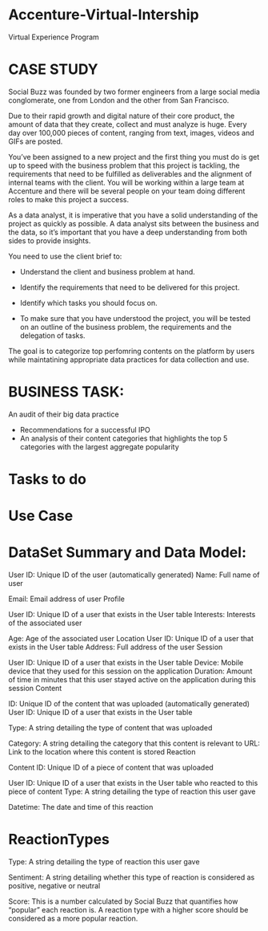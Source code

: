 # Accenture-Virtual-Intership
Virtual Experience Program

# CASE STUDY
Social Buzz was founded by two former engineers from a large social media conglomerate, one
from London and the other from San Francisco.

Due to their rapid growth and digital nature of their core product, the amount of data that they
create, collect and must analyze is huge. Every day over 100,000 pieces of content, ranging
from text, images, videos and GIFs are posted.

You’ve been assigned to a new project and the first thing you must do is get up to speed with the 
business problem that this project is tackling, the requirements that need to be fulfilled as 
deliverables and the alignment of internal teams with the client. 
You will be working within a large team at Accenture and there will be several people on your
team doing different roles to make this project a success. 

As a data analyst, it is imperative that you have a solid understanding of the project as quickly as possible. 
A data analyst sits between the business and the data, so it’s important that you have a deep understanding from both sides to provide insights. 

You need to use the client brief to:

* Understand the client and business problem at hand.

* Identify the requirements that need to be delivered for this project.

* Identify which tasks you should focus on.

* To make sure that you have understood the project, you will be tested on an outline of the business problem, the requirements and the delegation of tasks.

The goal is to categorize top perfomring contents on the platform by users while maintatining appropriate data practices for data collection and use.

# BUSINESS TASK:
An audit of their big data practice
- Recommendations for a successful IPO
- An analysis of their content categories that highlights the top 5 categories with the
largest aggregate popularity

# Tasks to do





# Use Case

# DataSet Summary and Data Model:
User
 ID: Unique ID of the user (automatically generated) Name: Full name of user

 Email: Email address of user
Profile

 User ID: Unique ID of a user that exists in the User table Interests: Interests of the associated user

Age: Age of the associated user
Location
User ID: Unique ID of a user that exists in the User table Address: Full address of the user
Session

User ID: Unique ID of a user that exists in the User table
Device: Mobile device that they used for this session on the application
Duration: Amount of time in minutes that this user stayed active on the application during this session
Content

ID: Unique ID of the content that was uploaded (automatically generated) User ID: Unique ID of a user that exists in the User table

Type: A string detailing the type of content that was uploaded

Category: A string detailing the category that this content is relevant to URL: Link to the location where this content is stored
Reaction

Content ID: Unique ID of a piece of content that was uploaded

User ID: Unique ID of a user that exists in the User table who reacted to this piece of content Type: A string detailing the type of reaction this user gave

Datetime: The date and time of this reaction

 # ReactionTypes
Type: A string detailing the type of reaction this user gave

Sentiment: A string detailing whether this type of reaction is considered as positive, negative or neutral

Score: This is a number calculated by Social Buzz that quantifies how “popular” each reaction is. A reaction type with a higher score should be considered as a more popular reaction.
